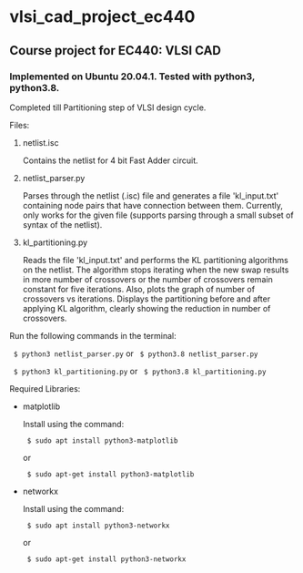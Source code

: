 # vlsi_cad_project_ec440
## Course project for EC440: VLSI CAD

### Implemented on Ubuntu 20.04.1. Tested with python3, python3.8.

Completed till Partitioning step of VLSI design cycle.


Files:
1) netlist.isc

   Contains the netlist for 4 bit Fast Adder circuit.

2) netlist_parser.py

   Parses through the netlist (.isc) file and generates a file 'kl_input.txt'
   containing node pairs that have connection between them. Currently, only
   works for the given file (supports parsing through a small subset of syntax
   of the netlist).

3) kl_partitioning.py

   Reads the file 'kl_input.txt' and performs the KL partitioning algorithms
   on the netlist. The algorithm stops iterating when the new swap results in
   more number of crossovers or the number of crossovers remain constant for
   five iterations. Also, plots the graph of number of crossovers vs iterations.
   Displays the partitioning before and after applying KL algorithm, clearly
   showing the reduction in number of crossovers.


Run the following commands in the terminal:

` $ python3 netlist_parser.py` or ` $ python3.8 netlist_parser.py`

` $ python3 kl_partitioning.py` or ` $ python3.8 kl_partitioning.py`


Required Libraries:
- matplotlib

  Install using the command:
  
  ` $ sudo apt install python3-matplotlib`

  or

  ` $ sudo apt-get install python3-matplotlib`


- networkx

  Install using the command:

  ` $ sudo apt install python3-networkx`

  or

  ` $ sudo apt-get install python3-networkx`
